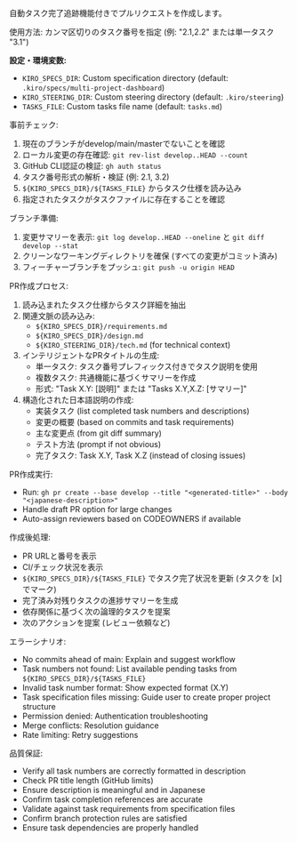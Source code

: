自動タスク完了追跡機能付きでプルリクエストを作成します。

使用方法: カンマ区切りのタスク番号を指定 (例: "2.1,2.2" または単一タスク "3.1")

**設定・環境変数:**
- `KIRO_SPECS_DIR`: Custom specification directory (default: `.kiro/specs/multi-project-dashboard`)
- `KIRO_STEERING_DIR`: Custom steering directory (default: `.kiro/steering`)
- `TASKS_FILE`: Custom tasks file name (default: `tasks.md`)

事前チェック:
1. 現在のブランチがdevelop/main/masterでないことを確認
2. ローカル変更の存在確認: `git rev-list develop..HEAD --count`
3. GitHub CLI認証の検証: `gh auth status`
4. タスク番号形式の解析・検証 (例: 2.1, 3.2)
5. `${KIRO_SPECS_DIR}/${TASKS_FILE}` からタスク仕様を読み込み
6. 指定されたタスクがタスクファイルに存在することを確認

ブランチ準備:
1. 変更サマリーを表示: `git log develop..HEAD --oneline` と `git diff develop --stat`
2. クリーンなワーキングディレクトリを確保 (すべての変更がコミット済み)
3. フィーチャーブランチをプッシュ: `git push -u origin HEAD`

PR作成プロセス:
1. 読み込まれたタスク仕様からタスク詳細を抽出
2. 関連文脈の読み込み:
   - `${KIRO_SPECS_DIR}/requirements.md`
   - `${KIRO_SPECS_DIR}/design.md` 
   - `${KIRO_STEERING_DIR}/tech.md` (for technical context)
3. インテリジェントなPRタイトルの生成:
   - 単一タスク: タスク番号プレフィックス付きでタスク説明を使用
   - 複数タスク: 共通機能に基づくサマリーを作成
   - 形式: "Task X.Y: [説明]" または "Tasks X.Y,X.Z: [サマリー]"
4. 構造化された日本語説明の作成:
   - 実装タスク (list completed task numbers and descriptions)
   - 変更の概要 (based on commits and task requirements)
   - 主な変更点 (from git diff summary)
   - テスト方法 (prompt if not obvious)
   - 完了タスク: Task X.Y, Task X.Z (instead of closing issues)

PR作成実行:
- Run: `gh pr create --base develop --title "<generated-title>" --body "<japanese-description>"`
- Handle draft PR option for large changes
- Auto-assign reviewers based on CODEOWNERS if available

作成後処理:
- PR URLと番号を表示
- CI/チェック状況を表示
- `${KIRO_SPECS_DIR}/${TASKS_FILE}` でタスク完了状況を更新 (タスクを [x] でマーク)
- 完了済み対残りタスクの進捗サマリーを生成
- 依存関係に基づく次の論理的タスクを提案
- 次のアクションを提案 (レビュー依頼など)

エラーシナリオ:
- No commits ahead of main: Explain and suggest workflow
- Task numbers not found: List available pending tasks from `${KIRO_SPECS_DIR}/${TASKS_FILE}`
- Invalid task number format: Show expected format (X.Y)
- Task specification files missing: Guide user to create proper project structure
- Permission denied: Authentication troubleshooting
- Merge conflicts: Resolution guidance
- Rate limiting: Retry suggestions

品質保証:
- Verify all task numbers are correctly formatted in description
- Check PR title length (GitHub limits)
- Ensure description is meaningful and in Japanese
- Confirm task completion references are accurate
- Validate against task requirements from specification files
- Confirm branch protection rules are satisfied
- Ensure task dependencies are properly handled
